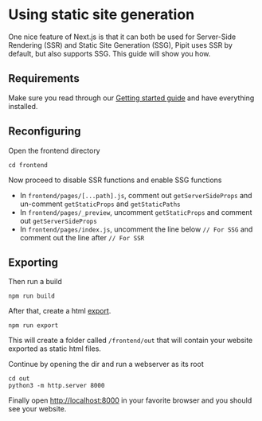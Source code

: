 # Using static site generation

One nice feature of Next.js is that it can both be used for Server-Side Rendering (SSR) and Static Site Generation (SSG), Pipit uses SSR by default, but also supports SSG. This guide will show you how.


## Requirements

Make sure you read through our [Getting started guide](/docs/getting-started-guide.md) and have everything installed.


## Reconfiguring

Open the frontend directory

```
cd frontend
```

Now proceed to disable SSR functions and enable SSG functions

- In `frontend/pages/[...path].js`, comment out `getServerSideProps` and un-comment `getStaticProps` and `getStaticPaths`
- In `frontend/pages/_preview`, uncomment `getStaticProps` and comment out `getServerSideProps`
- In `frontend/pages/index.js`, uncomment the line below `// For SSG` and comment out the line after `// For SSR`


## Exporting

Then run a build

```
npm run build
```

After that, create a html [export](https://nextjs.org/docs/advanced-features/static-html-export).

```
npm run export
```

This will create a folder called `/frontend/out` that will contain your website exported as static html files.

Continue by opening the dir and run a webserver as its root

```
cd out
python3 -m http.server 8000
```

Finally open [http://localhost:8000](http://localhost:8000) in your favorite browser and you should see your website.
